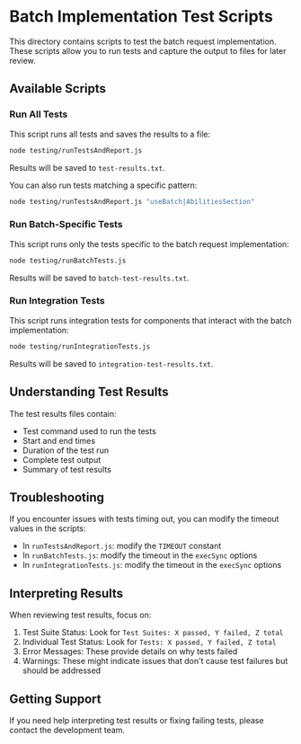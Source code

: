# Batch Implementation Test Scripts

This directory contains scripts to test the batch request implementation. These scripts allow you to run tests and capture the output to files for later review.

## Available Scripts

### Run All Tests

This script runs all tests and saves the results to a file:

```bash
node testing/runTestsAndReport.js
```

Results will be saved to `test-results.txt`.

You can also run tests matching a specific pattern:

```bash
node testing/runTestsAndReport.js "useBatch|AbilitiesSection"
```

### Run Batch-Specific Tests

This script runs only the tests specific to the batch request implementation:

```bash
node testing/runBatchTests.js
```

Results will be saved to `batch-test-results.txt`.

### Run Integration Tests

This script runs integration tests for components that interact with the batch implementation:

```bash
node testing/runIntegrationTests.js
```

Results will be saved to `integration-test-results.txt`.

## Understanding Test Results

The test results files contain:

- Test command used to run the tests
- Start and end times
- Duration of the test run
- Complete test output
- Summary of test results

## Troubleshooting

If you encounter issues with tests timing out, you can modify the timeout values in the scripts:

- In `runTestsAndReport.js`: modify the `TIMEOUT` constant
- In `runBatchTests.js`: modify the timeout in the `execSync` options
- In `runIntegrationTests.js`: modify the timeout in the `execSync` options

## Interpreting Results

When reviewing test results, focus on:

1. Test Suite Status: Look for `Test Suites: X passed, Y failed, Z total`
2. Individual Test Status: Look for `Tests: X passed, Y failed, Z total`
3. Error Messages: These provide details on why tests failed
4. Warnings: These might indicate issues that don't cause test failures but should be addressed

## Getting Support

If you need help interpreting test results or fixing failing tests, please contact the development team.